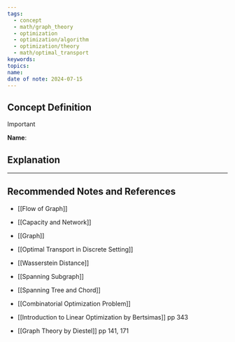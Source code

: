 ```yaml
---
tags:
  - concept
  - math/graph_theory
  - optimization
  - optimization/algorithm
  - optimization/theory
  - math/optimal_transport
keywords: 
topics: 
name: 
date of note: 2024-07-15
---
```


## Concept Definition

>[!important]
>**Name**: 



## Explanation





-----------
##  Recommended Notes and References



- [[Flow of Graph]]
- [[Capacity and Network]]
- [[Graph]]


- [[Optimal Transport in Discrete Setting]]
- [[Wasserstein Distance]]

- [[Spanning Subgraph]]
- [[Spanning Tree and Chord]]

- [[Combinatorial Optimization Problem]]

- [[Introduction to Linear Optimization by Bertsimas]] pp 343
- [[Graph Theory by Diestel]] pp 141, 171